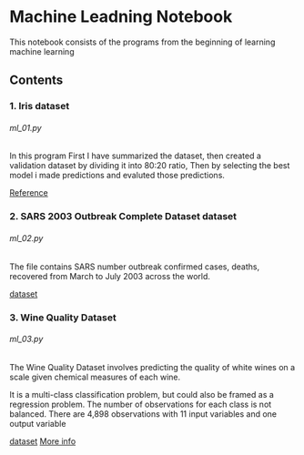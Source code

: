 # Machine Leadning Notebook

This notebook consists of the programs from the beginning of learning machine learning

## Contents

### 1. Iris dataset
###### ml_01.py
   
   In this program First I have summarized the dataset, then created a validation dataset by dividing it into 80:20 ratio, Then by selecting the best model i made predictions and evaluted those predictions.

   [Reference](https://machinelearningmastery.com/machine-learning-in-python-step-by-step/)

### 2. SARS 2003 Outbreak Complete Dataset dataset
###### ml_02.py
   
   The file contains SARS number outbreak confirmed cases, deaths, recovered from March to July 2003 across the world.

   [dataset](https://www.kaggle.com/imdevskp/sars-outbreak-2003-complete-dataset)

### 3. Wine Quality Dataset
###### ml_03.py
   
   The Wine Quality Dataset involves predicting the quality of white wines on a scale given chemical measures of each wine.

   It is a multi-class classification problem, but could also be framed as a regression problem. The number of observations for each class is not balanced. There are 4,898 observations with 11 input variables and one output variable

   [dataset](http://archive.ics.uci.edu/ml/machine-learning-databases/wine-quality/winequality-white.csv)
   [More info](http://archive.ics.uci.edu/ml/datasets/Wine+Quality)
